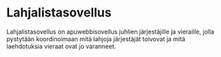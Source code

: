 Lahjalistasovellus
==================

Lahjalistasovellus on apuwebbisovellus juhlien järjestäjille ja vieraille, 	jolla pystytään koordinoimaan mitä lahjoja järjestäjät toivovat ja mitä laehdotuksia vieraat ovat jo varanneet.
